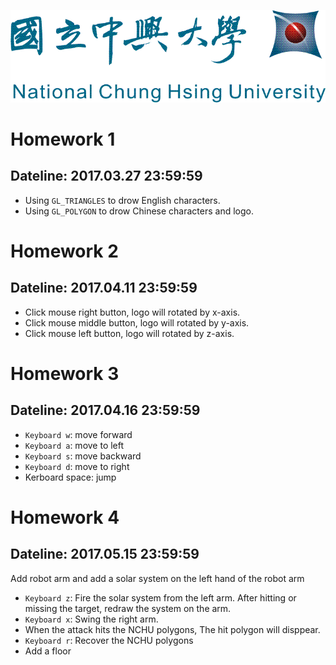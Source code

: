 <img src="./logo4.gif"> </img>
# Homework 1
## Dateline: 2017.03.27 23:59:59

* Using `GL_TRIANGLES` to drow English characters.
* Using `GL_POLYGON` to drow Chinese characters and logo.

# Homework 2 
## Dateline: 2017.04.11 23:59:59

* Click mouse right button, logo will rotated by x-axis.
* Click mouse middle button, logo will rotated by y-axis.
* Click mouse left button, logo will rotated by z-axis.

# Homework 3
## Dateline: 2017.04.16 23:59:59

* `Keyboard w`: move forward
* `Keyboard a`: move to left
* `Keyboard s`: move backward
* `Keyboard d`: move to right
* Kerboard space: jump

# Homework 4
## Dateline: 2017.05.15 23:59:59
Add robot arm and add a solar system on the left hand of the robot arm
* `Keyboard z`: Fire the solar system from the left arm. After hitting or missing the target, redraw the system on the arm.
* `Keyboard x`: Swing the right arm.
* When the attack hits the NCHU polygons, The hit polygon will disppear.
* `Keyboard r`: Recover the NCHU polygons
* Add a floor
